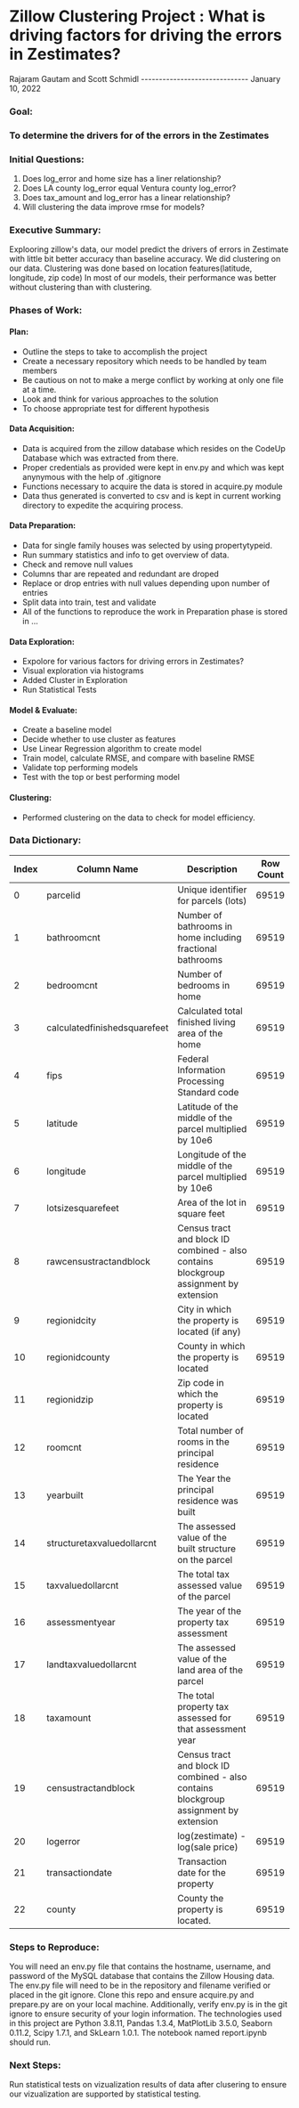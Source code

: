 # Zillow Clustering Project : What is driving factors for driving the errors in Zestimates?

Rajaram Gautam and Scott Schmidl    ------------------------------         January 10, 2022




### Goal:
### To determine the drivers for of the errors in the Zestimates

### Initial Questions:

1) Does log_error and home size has a liner relationship?
2) Does LA county log_error equal Ventura county log_error?
3) Does tax_amount and log_error has a linear relationship?
4) Will clustering the data improve rmse for models?

### Executive Summary:
Explooring zillow's data, our model predict the drivers of errors in Zestimate with little bit better accuracy than baseline accuracy. We did clustering on our data. Clustering was done based on location features(latitude, longitude, zip code) In most of our models, their performance was better without clustering than with clustering.

### Phases of Work:
#### Plan:
- Outline the steps to take to accomplish the project
- Create a necessary repository which needs to be handled by team members
- Be cautious on not to make a merge conflict by working at only one file at a time.
- Look and think for various approaches to the solution
- To choose appropriate test for different hypothesis

#### Data Acquisition:
- Data is acquired from the zillow database which resides on the CodeUp Database which was extracted from there.
- Proper credentials as provided were kept in env.py and which was kept anynymous with the help of .gitignore
- Functions necessary to acquire the data is stored in acquire.py module
- Data thus generated is converted to csv and is kept in current working directory to expedite the acquiring process.

#### Data Preparation:
- Data for single family houses was selected by using propertytypeid.
- Run summary statistics and info to get overview of data.
- Check and remove null values
- Columns thar are repeated and redundant are droped
- Replace or drop entries with null values depending upon number of entries
- Split data into train, test and validate
- All of the functions to reproduce the work in Preparation phase is stored in ...

#### Data Exploration:
- Expolore for various factors for driving errors in Zestimates?
- Visual exploration via histograms
- Added Cluster in Exploration
- Run Statistical Tests


#### Model & Evaluate:
- Create a baseline model
- Decide whether to use cluster as features
- Use Linear Regression algorithm to create model
- Train model, calculate RMSE, and compare with baseline RMSE
- Validate top performing models
- Test with the top or best performing model

#### Clustering:
- Performed clustering on the data to check for model efficiency.

### Data Dictionary:

|Index | Column Name | Description | Row Count 
|---|---|---|---|
|0 |  parcelid                      | Unique identifier for parcels (lots)                                                  |69519
|1 |  bathroomcnt                   | Number of bathrooms in home including fractional bathrooms                            |69519
|2 |  bedroomcnt                    | Number of bedrooms in home                                                            |69519
|3 |  calculatedfinishedsquarefeet  | Calculated total finished living area of the home                                     |69519
|4 |  fips                          | Federal Information Processing Standard code                                          |69519
|5 |  latitude                      | Latitude of the middle of the parcel multiplied by 10e6                               |69519
|6 |  longitude                     | Longitude of the middle of the parcel multiplied by 10e6                              |69519
|7 |  lotsizesquarefeet             | Area of the lot in square feet                                                        |69519
|8 |  rawcensustractandblock        | Census tract and block ID combined - also contains blockgroup assignment by extension |69519
|9 |  regionidcity                  | City in which the property is located (if any)                                        |69519
|10|  regionidcounty                | County in which the property is located                                               |69519
|11|  regionidzip                   | Zip code in which the property is located                                             |69519
|12|  roomcnt                       | Total number of rooms in the principal residence                                      |69519
|13|  yearbuilt                     | The Year the principal residence was built                                            |69519
|14|  structuretaxvaluedollarcnt    | The assessed value of the built structure on the parcel                               |69519
|15|  taxvaluedollarcnt             | The total tax assessed value of the parcel                                            |69519
|16|  assessmentyear                | The year of the property tax assessment                                               |69519
|17|  landtaxvaluedollarcnt         | The assessed value of the land area of the parcel                                     |69519
|18|  taxamount                     | The total property tax assessed for that assessment year                              |69519
|19|  censustractandblock           | Census tract and block ID combined - also contains blockgroup assignment by extension |69519
|20|  logerror                      |log(zestimate) - log(sale price)                                                       |69519
|21|  transactiondate               |Transaction date for the property                                                      |69519
|22|  county                        |County the property is located.                                                        |69519




### Steps to Reproduce:

You will need an env.py file that contains the hostname, username, and password of the MySQL database that contains the Zillow Housing data. The env.py file will need to be in the repository and filename verified or placed in the git ignore. Clone this repo and ensure acquire.py and prepare.py are on your local machine. Additionally, verify env.py is in the git ignore to ensure security of your login information. The technologies used in this project are Python 3.8.11, Pandas 1.3.4, MatPlotLib 3.5.0, Seaborn 0.11.2, Scipy 1.7.1, and SkLearn 1.0.1. The notebook named report.ipynb should run.


### Next Steps:
Run statistical tests on vizualization results of data after clusering to ensure our vizualization are supported by statistical testing.